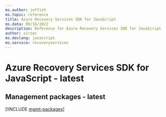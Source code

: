 ```yaml
---
ms.author: jeffish
ms.topic: reference
title: Azure Recovery Services SDK for JavaScript
ms.data: 09/16/2022
description: Reference for Azure Recovery Services SDK for JavaScript
author: xirzec
ms.devlang: javascript
ms.service: recoveryservices
---
```

# Azure Recovery Services SDK for JavaScript - latest

## Management packages - latest
[!INCLUDE [mgmt-packages](recovery-services-mgmt-index.md)]